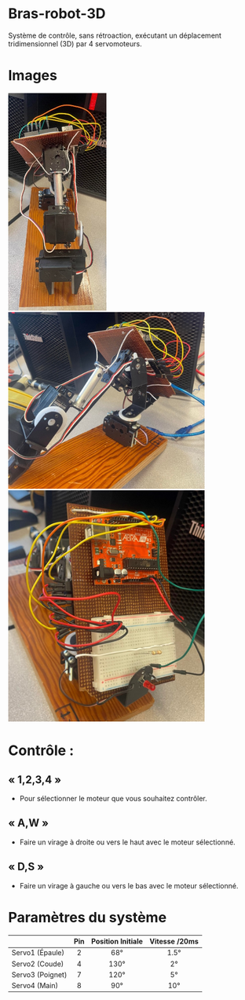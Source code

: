 # Bras-robot-3D
Système de contrôle, sans rétroaction, exécutant un déplacement tridimensionnel (3D) par 4 servomoteurs.

# Images
<img src="Images/Image1.jpg" width="200"> <img src="Images/Image2.jpg" width="400"> <img src="Images/Image3.jpg" width="400">

# Contrôle :

## « 1,2,3,4 » 
- Pour sélectionner le moteur que vous souhaitez contrôler.

## « A,W »     
- Faire un virage à droite ou vers le haut avec le moteur sélectionné.

## « D,S »     
- Faire un virage à gauche ou vers le bas avec le moteur sélectionné.

# Paramètres du système

|                  | Pin | Position Initiale  | Vitesse /20ms |
| ---------------- | :-: | :----------------: | :-----------: |
| Servo1 (Épaule)  |  2  | 68°                | 1.5°          |
| Servo2 (Coude)   |  4  | 130°               | 2°            |
| Servo3 (Poignet) |  7  | 120°               | 5°            |
| Servo4 (Main)    |  8  | 90°                | 10°           |
